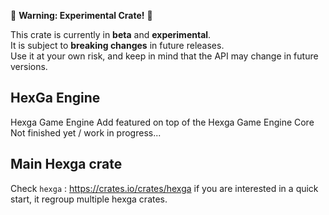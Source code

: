 🚧 **Warning: Experimental Crate!** 🚧

This crate is currently in **beta** and **experimental**.  
It is subject to **breaking changes** in future releases.  
Use it at your own risk, and keep in mind that the API may change in future versions.

## HexGa Engine

Hexga Game Engine
Add featured on top of the Hexga Game Engine Core
Not finished yet / work in progress...

## Main Hexga crate

Check `hexga` : https://crates.io/crates/hexga if you are interested in a quick start, it regroup multiple hexga crates.